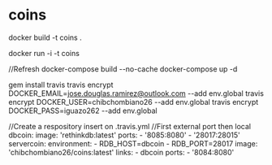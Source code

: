 # coins


docker build -t coins .

docker run -i -t coins

//Refresh
docker-compose build --no-cache
docker-compose up -d

gem install travis
travis encrypt DOCKER_EMAIL=jose.douglas.ramirez@outlook.com --add env.global
travis encrypt DOCKER_USER=chibchombiano26 --add env.global
travis encrypt DOCKER_PASS=iguazo262 --add env.global

//Create a respository insert on .travis.yml
//First external port then local
dbcoin:
  image: 'rethinkdb:latest'
  ports:
    - '8085:8080'
    - '28017:28015'
servercoin:
  environment:
    - RDB_HOST=dbcoin
    - RDB_PORT=28017
  image: 'chibchombiano26/coins:latest'
  links:
    - dbcoin
  ports:
    - '8084:8080'